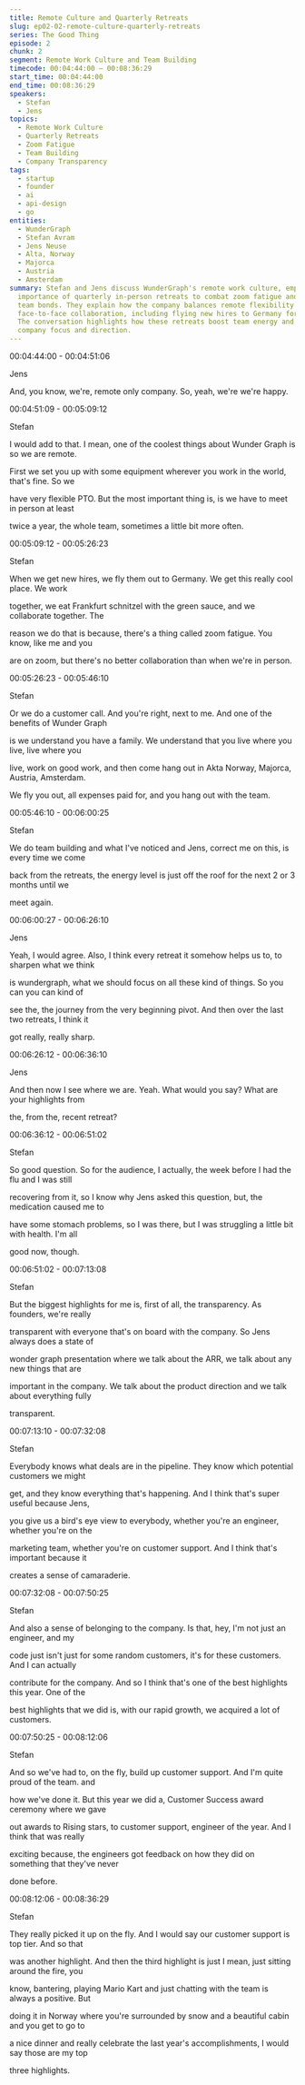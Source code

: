 ```yaml
---
title: Remote Culture and Quarterly Retreats
slug: ep02-02-remote-culture-quarterly-retreats
series: The Good Thing
episode: 2
chunk: 2
segment: Remote Work Culture and Team Building
timecode: 00:04:44:00 – 00:08:36:29
start_time: 00:04:44:00
end_time: 00:08:36:29
speakers:
  - Stefan
  - Jens
topics:
  - Remote Work Culture
  - Quarterly Retreats
  - Zoom Fatigue
  - Team Building
  - Company Transparency
tags:
  - startup
  - founder
  - ai
  - api-design
  - go
entities:
  - WunderGraph
  - Stefan Avram
  - Jens Neuse
  - Alta, Norway
  - Majorca
  - Austria
  - Amsterdam
summary: Stefan and Jens discuss WunderGraph's remote work culture, emphasizing the
  importance of quarterly in-person retreats to combat zoom fatigue and build stronger
  team bonds. They explain how the company balances remote flexibility with regular
  face-to-face collaboration, including flying new hires to Germany for onboarding.
  The conversation highlights how these retreats boost team energy and help sharpen
  company focus and direction.
---
```


00:04:44:00 - 00:04:51:06

Jens

And, you know, we're, remote only company. So, yeah, we're we're happy.

00:04:51:09 - 00:05:09:12

Stefan

I would add to that. I mean, one of the coolest things about Wunder Graph is so we are remote.

First we set you up with some equipment wherever you work in the world, that's fine. So we

have very flexible PTO. But the most important thing is, is we have to meet in person at least

twice a year, the whole team, sometimes a little bit more often.

00:05:09:12 - 00:05:26:23

Stefan

When we get new hires, we fly them out to Germany. We get this really cool place. We work

together, we eat Frankfurt schnitzel with the green sauce, and we collaborate together. The

reason we do that is because, there's a thing called zoom fatigue. You know, like me and you

are on zoom, but there's no better collaboration than when we're in person.

00:05:26:23 - 00:05:46:10

Stefan

Or we do a customer call. And you're right, next to me. And one of the benefits of Wunder Graph

is we understand you have a family. We understand that you live where you live, live where you

live, work on good work, and then come hang out in Akta Norway, Majorca, Austria, Amsterdam.

We fly you out, all expenses paid for, and you hang out with the team.

00:05:46:10 - 00:06:00:25

Stefan

We do team building and what I've noticed and Jens, correct me on this, is every time we come

back from the retreats, the energy level is just off the roof for the next 2 or 3 months until we

meet again.

00:06:00:27 - 00:06:26:10

Jens

Yeah, I would agree. Also, I think every retreat it somehow helps us to, to sharpen what we think

is wundergraph, what we should focus on all these kind of things. So you can you can kind of

see the, the journey from the very beginning pivot. And then over the last two retreats, I think it

got really, really sharp.

00:06:26:12 - 00:06:36:10

Jens

And then now I see where we are. Yeah. What would you say? What are your highlights from

the, from the, recent retreat?

00:06:36:12 - 00:06:51:02

Stefan

So good question. So for the audience, I actually, the week before I had the flu and I was still

recovering from it, so I know why Jens asked this question, but, the medication caused me to

have some stomach problems, so I was there, but I was struggling a little bit with health. I'm all

good now, though.

00:06:51:02 - 00:07:13:08

Stefan

But the biggest highlights for me is, first of all, the transparency. As founders, we're really

transparent with everyone that's on board with the company. So Jens always does a state of

wonder graph presentation where we talk about the ARR, we talk about any new things that are

important in the company. We talk about the product direction and we talk about everything fully

transparent.

00:07:13:10 - 00:07:32:08

Stefan

Everybody knows what deals are in the pipeline. They know which potential customers we might

get, and they know everything that's happening. And I think that's super useful because Jens,

you give us a bird's eye view to everybody, whether you're an engineer, whether you're on the

marketing team, whether you're on customer support. And I think that's important because it

creates a sense of camaraderie.

00:07:32:08 - 00:07:50:25

Stefan

And also a sense of belonging to the company. Is that, hey, I'm not just an engineer, and my

code just isn't just for some random customers, it's for these customers. And I can actually

contribute for the company. And so I think that's one of the best highlights this year. One of the

best highlights that we did is, with our rapid growth, we acquired a lot of customers.

00:07:50:25 - 00:08:12:06

Stefan

And so we've had to, on the fly, build up customer support. And I'm quite proud of the team. and

how we've done it. But this year we did a, Customer Success award ceremony where we gave

out awards to Rising stars, to customer support, engineer of the year. And I think that was really

exciting because, the engineers got feedback on how they did on something that they've never

done before.

00:08:12:06 - 00:08:36:29

Stefan

They really picked it up on the fly. And I would say our customer support is top tier. And so that

was another highlight. And then the third highlight is just I mean, just sitting around the fire, you

know, bantering, playing Mario Kart and just chatting with the team is always a positive. But

doing it in Norway where you're surrounded by snow and a beautiful cabin and you get to go to

a nice dinner and really celebrate the last year's accomplishments, I would say those are my top

three highlights. 